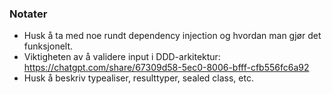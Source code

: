 ### Notater
* Husk å ta med noe rundt dependency injection og hvordan man gjør det funksjonelt.
* Viktigheten av å validere input i DDD-arkitektur: https://chatgpt.com/share/67309d58-5ec0-8006-bfff-cfb556fc6a92
* Husk å beskriv typealiser, resulttyper, sealed class, etc.